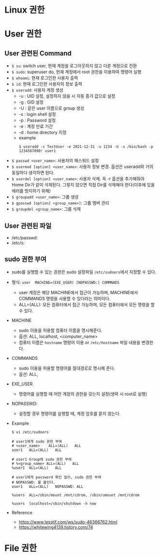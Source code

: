# Linux 권한

# User 권한
## User 관련된 Command
* ```$ su```: switch user, 현재 계정을 로그아웃하지 않고 다른 계정으로 전환
* ```$ sudo```: superuser do, 현재 계정에서 root 권한을 이용하여 명령어 실행
* ```$ whoami```: 현재 로그인한 사용자 출력
* ```$ id```: 현재 로그인한 사용자의 정보 출력
* ```$ useradd```: 사용자 계정 생성
    * -u : UID 설정, 설정하지 않을 시 자동 증가 값으로 설정
    * -g : GID 설정
    * -U : 같은 user 이름으로 group 생성
    * -s : login shell 설정
    * -p : Password 설정
    * -e : 계정 만료 기간
    * -d : home directory 지정
    * example
        ```
        $ useradd -c TestUser -e 2021-12-31 -u 1234 -U -s /bin/bash -p 1234567890! user1
        ```
* ```$ passwd <user_name>```: 사용자의 패스워드 설정
* ```$ usermod [option] <user_name>```: 사용자 정보 변경. 옵션은 useradd와 거의 동일하다 생각하면 된다.
* ```$ userdel [option] <user_name>```: 사용자 삭제. 꼭 -r 옵션을 추가해줘야 Home Dir가 같이 삭제된다. 그렇지 않으면 직접 Dir를 삭제해야 한다(이후에 있을 에러를 방지하기 위해)
* ```$ groupadd <user_name>```: 그룹 생성
* ```$ gpasswd [option] <group_name>]```: 그룹 맴버 관리
* ```$ groupdel <group_name>```: 그룹 삭제



## User 관련된 파일
* /etc/passwd: 
* /etc/s:




## sudo 권한 부여
* sudo를 실행할 수 있는 권한은 sudo 설정파일 ```/etc/sudoers```에서 지정할 수 있다.
* 형식: ```user  MACHINE=(EXE_USER) [NOPASSWD:] COMMNADS```
    * user 계정은 해당 MACHINE에서 접근이 가능하며, MACHINE에서 COMMANDS 명령을 사용할 수 있다라는 의미이다.
    * ALL=(ALL): 모든 컴퓨터에서 접근 가능하며, 모든 컴퓨터에서 모든 명령을 할 수 있다.
* MACHINE
    * sudo 이용을 허용할 컴퓨터 이름을 명시해준다.
    * 옵션: ALL, localhost, <computer_name>
    * 컴퓨터 이름은 ```hostname``` 명령어 이용 or ```/etc/hostname``` 파일 내용을 변경한다.
* COMMANDS
    * sudo 이용을 허용할 명령어를 절대경로로 명시해 준다.
    * 옵션: ALL, <command>
* EXE_USER
    * 명령어를 실행할 때 어떤 계정의 권한을 갖는지 설정(생략 시 root로 실행)
* NOPASSWD:
    * 설정할 경우 명령어를 실행할 때, 계정 암호를 묻지 않는다.
* Example
    ```
    $ vi /etc/sudoers

    # user1에게 sudo 권한 부여
    # <user_name>    ALL=(ALL)   ALL
    user1   ALL=(ALL)   ALL

    # user1 Group에 sudo 권한 부여
    # %<group_name> ALL=(ALL)   ALL
    %user1  ALL=(ALL)   ALL

    # user1에게 password 확인 없이, sudo 권한 부여
    # NOPASSWD: 를 붙인다.
    user1   ALL=(ALL)   NOPASSWD: ALL

    %users  ALL=/sbin/mount /mnt/cdrom, /sbin/umount /mnt/cdrom

    %users  localhost=/sbin/shutdown -h now
    ```



* Reference
    * https://www.lesstif.com/ws/sudo-46366762.html
    * https://whitewing4139.tistory.com/74



# File 권한